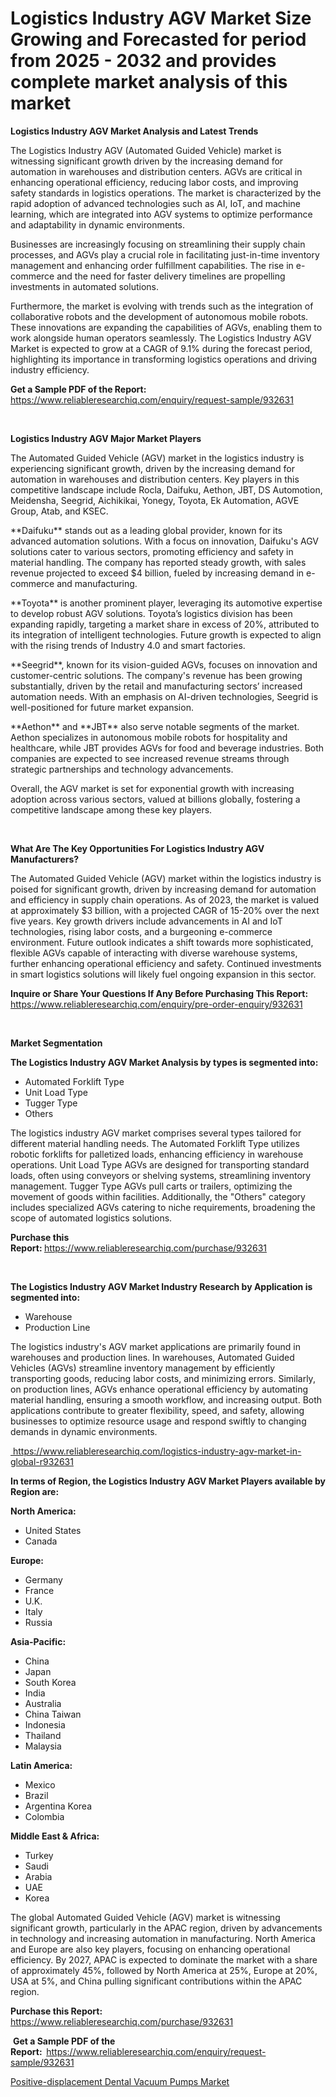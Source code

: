 <p><h1>Logistics Industry AGV Market Size Growing and Forecasted for period from 2025 - 2032 and provides complete market analysis of this market</h1></p><p><strong>Logistics Industry AGV Market Analysis and Latest Trends</strong></p>
<p><p>The Logistics Industry AGV (Automated Guided Vehicle) market is witnessing significant growth driven by the increasing demand for automation in warehouses and distribution centers. AGVs are critical in enhancing operational efficiency, reducing labor costs, and improving safety standards in logistics operations. The market is characterized by the rapid adoption of advanced technologies such as AI, IoT, and machine learning, which are integrated into AGV systems to optimize performance and adaptability in dynamic environments.</p><p>Businesses are increasingly focusing on streamlining their supply chain processes, and AGVs play a crucial role in facilitating just-in-time inventory management and enhancing order fulfillment capabilities. The rise in e-commerce and the need for faster delivery timelines are propelling investments in automated solutions.</p><p>Furthermore, the market is evolving with trends such as the integration of collaborative robots and the development of autonomous mobile robots. These innovations are expanding the capabilities of AGVs, enabling them to work alongside human operators seamlessly. The Logistics Industry AGV Market is expected to grow at a CAGR of 9.1% during the forecast period, highlighting its importance in transforming logistics operations and driving industry efficiency.</p></p>
<p><strong>Get a Sample PDF of the Report:&nbsp;</strong> <a href="https://www.reliableresearchiq.com/enquiry/request-sample/932631?utm_campaign=3107&utm_medium=2&utm_source=Github&utm_content=ia&utm_term=21032025&utm_id=logistics-industry-agv">https://www.reliableresearchiq.com/enquiry/request-sample/932631</a></p>
<p>&nbsp;</p>
<p><strong>Logistics Industry AGV Major Market Players</strong></p>
<p><p>The Automated Guided Vehicle (AGV) market in the logistics industry is experiencing significant growth, driven by the increasing demand for automation in warehouses and distribution centers. Key players in this competitive landscape include Rocla, Daifuku, Aethon, JBT, DS Automotion, Meidensha, Seegrid, Aichikikai, Yonegy, Toyota, Ek Automation, AGVE Group, Atab, and KSEC.</p><p>**Daifuku** stands out as a leading global provider, known for its advanced automation solutions. With a focus on innovation, Daifuku's AGV solutions cater to various sectors, promoting efficiency and safety in material handling. The company has reported steady growth, with sales revenue projected to exceed $4 billion, fueled by increasing demand in e-commerce and manufacturing.</p><p>**Toyota** is another prominent player, leveraging its automotive expertise to develop robust AGV solutions. Toyota’s logistics division has been expanding rapidly, targeting a market share in excess of 20%, attributed to its integration of intelligent technologies. Future growth is expected to align with the rising trends of Industry 4.0 and smart factories.</p><p>**Seegrid**, known for its vision-guided AGVs, focuses on innovation and customer-centric solutions. The company's revenue has been growing substantially, driven by the retail and manufacturing sectors’ increased automation needs. With an emphasis on AI-driven technologies, Seegrid is well-positioned for future market expansion.</p><p>**Aethon** and **JBT** also serve notable segments of the market. Aethon specializes in autonomous mobile robots for hospitality and healthcare, while JBT provides AGVs for food and beverage industries. Both companies are expected to see increased revenue streams through strategic partnerships and technology advancements.</p><p>Overall, the AGV market is set for exponential growth with increasing adoption across various sectors, valued at billions globally, fostering a competitive landscape among these key players.</p></p>
<p>&nbsp;</p>
<p><strong>What Are The Key Opportunities For Logistics Industry AGV Manufacturers?</strong></p>
<p><p>The Automated Guided Vehicle (AGV) market within the logistics industry is poised for significant growth, driven by increasing demand for automation and efficiency in supply chain operations. As of 2023, the market is valued at approximately $3 billion, with a projected CAGR of 15-20% over the next five years. Key growth drivers include advancements in AI and IoT technologies, rising labor costs, and a burgeoning e-commerce environment. Future outlook indicates a shift towards more sophisticated, flexible AGVs capable of interacting with diverse warehouse systems, further enhancing operational efficiency and safety. Continued investments in smart logistics solutions will likely fuel ongoing expansion in this sector.</p></p>
<p><strong>Inquire or Share Your Questions If Any Before Purchasing This Report:</strong> <a href="https://www.reliableresearchiq.com/enquiry/pre-order-enquiry/932631?utm_campaign=3107&utm_medium=2&utm_source=Github&utm_content=ia&utm_term=21032025&utm_id=logistics-industry-agv">https://www.reliableresearchiq.com/enquiry/pre-order-enquiry/932631</a></p>
<p>&nbsp;</p>
<p><strong>Market Segmentation</strong></p>
<p><strong>The Logistics Industry AGV Market Analysis by types is segmented into:</strong></p>
<p><ul><li>Automated Forklift Type</li><li>Unit Load Type</li><li>Tugger Type</li><li>Others</li></ul></p>
<p><p>The logistics industry AGV market comprises several types tailored for different material handling needs. The Automated Forklift Type utilizes robotic forklifts for palletized loads, enhancing efficiency in warehouse operations. Unit Load Type AGVs are designed for transporting standard loads, often using conveyors or shelving systems, streamlining inventory management. Tugger Type AGVs pull carts or trailers, optimizing the movement of goods within facilities. Additionally, the "Others" category includes specialized AGVs catering to niche requirements, broadening the scope of automated logistics solutions.</p></p>
<p><strong>Purchase this Report:&nbsp;</strong><a href="https://www.reliableresearchiq.com/purchase/932631?utm_campaign=3107&utm_medium=2&utm_source=Github&utm_content=ia&utm_term=21032025&utm_id=logistics-industry-agv">https://www.reliableresearchiq.com/purchase/932631</a></p>
<p>&nbsp;</p>
<p><strong>The Logistics Industry AGV Market Industry Research by Application is segmented into:</strong></p>
<p><ul><li>Warehouse</li><li>Production Line</li></ul></p>
<p><p>The logistics industry's AGV market applications are primarily found in warehouses and production lines. In warehouses, Automated Guided Vehicles (AGVs) streamline inventory management by efficiently transporting goods, reducing labor costs, and minimizing errors. Similarly, on production lines, AGVs enhance operational efficiency by automating material handling, ensuring a smooth workflow, and increasing output. Both applications contribute to greater flexibility, speed, and safety, allowing businesses to optimize resource usage and respond swiftly to changing demands in dynamic environments.</p></p>
<p><a href="https://www.reliableresearchiq.com/logistics-industry-agv-market-in-global-r932631?utm_campaign=3107&utm_medium=2&utm_source=Github&utm_content=ia&utm_term=21032025&utm_id=logistics-industry-agv">&nbsp;https://www.reliableresearchiq.com/logistics-industry-agv-market-in-global-r932631</a></p>
<p><strong>In terms of Region, the Logistics Industry AGV Market Players available by Region are:</strong></p>
<p>
    <p> <strong> North America: </strong>
        <ul>
            <li>United States</li>
            <li>Canada</li>
        </ul>
        </p> 
    <p> <strong> Europe: </strong>
        <ul>
            <li>Germany</li>
            <li>France</li>
            <li>U.K.</li>
            <li>Italy</li>
            <li>Russia</li>
        </ul>
        </p> 
    <p> <strong> Asia-Pacific: </strong>
        <ul>
            <li>China</li>
            <li>Japan</li>
            <li>South Korea</li>
            <li>India</li>
            <li>Australia</li>
            <li>China Taiwan</li>
            <li>Indonesia</li>
            <li>Thailand</li>
            <li>Malaysia</li>
        </ul>
        </p> 
    <p> <strong> Latin America: </strong>
        <ul>
            <li>Mexico</li>
            <li>Brazil</li>
            <li>Argentina Korea</li>
            <li>Colombia</li>
        </ul>
        </p> 
    <p> <strong> Middle East & Africa: </strong>
        <ul>
            <li>Turkey</li>
            <li>Saudi</li>
            <li>Arabia</li>
            <li>UAE</li>
            <li>Korea</li>
        </ul>
    </p>
    </p>
<p><p>The global Automated Guided Vehicle (AGV) market is witnessing significant growth, particularly in the APAC region, driven by advancements in technology and increasing automation in manufacturing. North America and Europe are also key players, focusing on enhancing operational efficiency. By 2027, APAC is expected to dominate the market with a share of approximately 45%, followed by North America at 25%, Europe at 20%, USA at 5%, and China pulling significant contributions within the APAC region.</p></p>
<p><strong>Purchase this Report: </strong><a href="https://www.reliableresearchiq.com/purchase/932631?utm_campaign=3107&utm_medium=2&utm_source=Github&utm_content=ia&utm_term=21032025&utm_id=logistics-industry-agv">https://www.reliableresearchiq.com/purchase/932631</a></p>
<p>&nbsp;<strong>Get a Sample PDF of the Report:&nbsp;&nbsp;</strong><a href="https://www.reliableresearchiq.com/enquiry/request-sample/932631?utm_campaign=3107&utm_medium=2&utm_source=Github&utm_content=ia&utm_term=21032025&utm_id=logistics-industry-agv">https://www.reliableresearchiq.com/enquiry/request-sample/932631</a></p>
<p><strong></strong></p>
<p><p><a href="https://github.com/daphnyvashdi/Market-Research-Report-List-1/blob/main/positive-displacement-dental-vacuum-pumps-market.md?utm_campaign=3107&utm_medium=2&utm_source=Github&utm_content=ia&utm_term=21032025&utm_id=logistics-industry-agv">Positive-displacement Dental Vacuum Pumps Market</a></p></p>